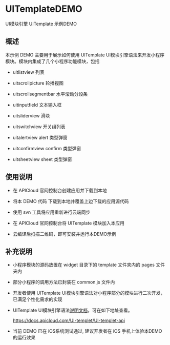 # UITemplateDEMO
UI模块引擎 UITemplate 示例DEMO

## 概述

本示例 DEMO 主要用于展示如何使用 UITemplate UI模块引擎语法来开发小程序模块。模块内集成了几个小程序功能模块，包括

- uitlistview 列表

- uitscrollpicture 轮播视图

- uitscrollsegmentbar 水平滚动分段条

- uitinputfield 文本输入框

- uitsliderview 滑块

- uitswitchview 开关组列表

- uitalertview alert 类型弹窗

- uitconfirmview  confirm 类型弹窗

- uitsheetview  sheet 类型弹窗

## 使用说明

- 在 APICloud 官网控制台创建应用并下载到本地

- 将本 DEMO 代码 下载到本地并覆盖上边下载的应用源代码

- 使用 svn 工具将应用重新进行云端同步

- 在 APICloud 官网控制台将 UITemplate 模块加入本应用

- 云编译后扫描二维码，即可安装并运行本DEMO示例

## 补充说明

- 小程序模块的源码放置在 widget 目录下的 template 文件夹内的 pages 文件夹内

- 部分小程序的调用方法已封装在 common.js 文件内

- 开发者使用 UITemplate UI模块引擎语法对小程序部分的模块进行二次开发，已满足个性化需求的实现

-  UITemplate UI模块引擎语法[说明文档](https://docs.apicloud.com/UI-templet/UI-templet-api)，可在如下地址查看。

	https://docs.apicloud.com/UI-templet/UI-templet-api

- 当前 DEMO 已在 iOS系统测试通过, 建议开发者在 iOS 手机上体验本DEMO 的运行效果
